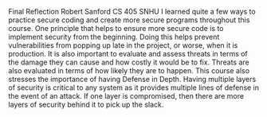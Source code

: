 Final Reflection
Robert Sanford
CS 405 SNHU
	I learned quite a few ways to practice secure coding and create more secure programs throughout this course. One principle that helps to ensure more secure code is to implement security from the beginning. Doing this helps prevent vulnerabilities from popping up late in the project, or worse, when it is production. It is also important to evaluate and assess threats in terms of the damage they can cause and how costly it would be to fix. Threats are also evaluated in terms of how likely they are to happen. This course also stresses the importance of having Defense in Depth. Having multiple layers of security is critical to any system as it provides multiple lines of defense in the event of an attack. If one layer is compromised, then there are more layers of security behind it to pick up the slack.
